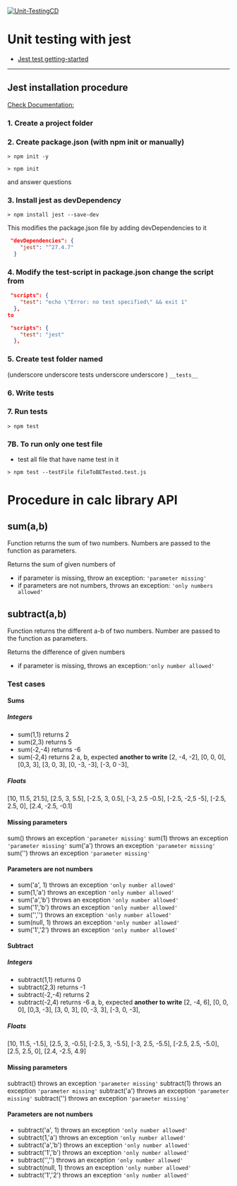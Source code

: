 [![Unit-TestingCD](https://github.com/React21S/Unit_testing/actions/workflows/main.yml/badge.svg?branch=main)](https://github.com/React21S/Unit_testing/actions)

# Unit testing with jest
- [Jest test getting-started](https://jestjs.io/docs/getting-started)
---
## Jest installation procedure

[Check Documentation:](https://jestjs.io/)

### 1.   Create a project folder

### 2. Create package.json (with npm init or manually)
```shell
> npm init -y
```

```shell
> npm init
```


and answer questions

### 3. Install jest as devDependency 

```shell
> npm install jest --save-dev
```

This modifies the package.json file by adding devDependencies to it
```json
 "devDependencies": {
    "jest": "^27.4.7"
  }
```

### 4. Modify the test-script in package.json change the script from
```json
 "scripts": {
    "test": "echo \"Error: no test specified\" && exit 1"
  },
to

 "scripts": {
    "test": "jest"
  },
```


### 5. Create test folder named 
(underscore underscore tests underscore underscore )
`__tests__`

### 6. Write tests

### 7. Run tests
```shell
> npm test
```

### 7B. To run only one test file
- test all file that have name test in it
```shell
> npm test --testFile fileToBETested.test.js
```

# Procedure in calc library API

## **sum(a,b)**

Function returns the sum of two numbers. Numbers are passed to the function as parameters.

Returns the sum of given numbers of 
-   if parameter is missing,  throw an exception: `'parameter missing'`
-   if parameters are not numbers, throws an exception: `'only numbers allowed'`

## **subtract(a,b)**
Function returns the different a-b of two numbers. Number are passed to the function as parameters.

Returns the difference of given numbers
-   if parameter is missing, throws an exception:`'only number allowed'`


### Test cases

#### Sums


##### Integers
-   sum(1,1) returns 2
-   sum(2,3) returns 5
-   sum(-2,-4) returns -6
-   sum(-2,4) returns 2
a, b, expected **another to write** 
[2, -4,  -2],
[0, 0,  0],
[0,3,   3],
[3, 0,  3],
[0, -3, -3],
[-3, 0  -3],

##### Floats
[10, 11.5, 21.5],
[2.5, 3, 5.5],
[-2.5, 3, 0.5],
[-3, 2.5 -0.5],
[-2.5, -2,5 -5],
[-2.5, 2.5, 0],
[2.4, -2.5, -0.1]

#### Missing parameters
sum() throws an exception `'parameter missing'`
sum(1) throws an exception `'parameter missing'`
sum('a') throws an exception `'parameter missing'`
sum('') throws an exception `'parameter missing'`

#### Parameters are not numbers
-   sum('a', 1) throws an exception `'only number allowed'`
-   sum(1,'a') throws an exception `'only number allowed'`
-   sum('a','b') throws an exception `'only number allowed'`
-   sum('1','b') throws an exception `'only number allowed'`
-   sum('','') throws an exception `'only number allowed'`
-   sum(null, 1) throws an exception `'only number allowed'`
-   sum('1','2') throws an exception `'only number allowed'`

#### Subtract


##### Integers
-   subtract(1,1) returns 0
-   subtract(2,3) returns -1
-   subtract(-2,-4) returns 2
-   subtract(-2,4) returns -6
a, b, expected **another to write** 
 [2, -4,  6],
[0, 0,  0],
[0,3,   -3],
[3, 0,  3],
[0, -3, 3],
[-3, 0,  -3],

##### Floats
[10, 11.5, -1.5],
[2.5, 3, -0.5],
[-2.5, 3, -5.5],
[-3, 2.5, -5.5],
[-2.5, 2.5, -5.0],
[2.5, 2.5, 0],
[2.4, -2.5, 4.9]

#### Missing parameters
subtract() throws an exception `'parameter missing'`
subtract(1) throws an exception `'parameter missing'`
subtract('a') throws an exception `'parameter missing'`
subtract('') throws an exception `'parameter missing'`

#### Parameters are not numbers
-   subtract('a', 1) throws an exception `'only number allowed'`
-   subtract(1,'a') throws an exception `'only number allowed'`
-   subtract('a','b') throws an exception `'only number allowed'`
-   subtract('1','b') throws an exception `'only number allowed'`
-   subtract('','') throws an exception `'only number allowed'`
-   subtract(null, 1) throws an exception `'only number allowed'`
-   subtract('1','2') throws an exception `'only number allowed'`